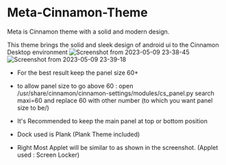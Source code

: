 # Meta-Cinnamon-Theme
Meta is Cinnamon theme with a solid and modern design.

This theme brings the solid and sleek design of android ui to the Cinnamon Desktop environment
![Screenshot from 2023-05-09 23-38-45](https://github.com/vinayakrastogi/Meta-Cinnamon-Theme/assets/107737503/dc456b62-cadd-432d-b23a-c442a9da7bb2)
![Screenshot from 2023-05-09 23-39-18](https://github.com/vinayakrastogi/Meta-Cinnamon-Theme/assets/107737503/c5581ae5-c51b-4759-9a7d-2aad1e7e6033)

 - For the best result keep the panel size 60+
 - to allow panel size to go above 60 :
      open /usr/share/cinnamon/cinnamon-settings/modules/cs_panel.py
      search maxi=60 and replace 60 with other number (to which you want panel size to be/)

 - It's Recommended to keep the main panel at top or bottom position
 - Dock used is Plank (Plank Theme included)

 - Right Most Applet will be similar to as shown in the screenshot. (Applet used : Screen Locker)

